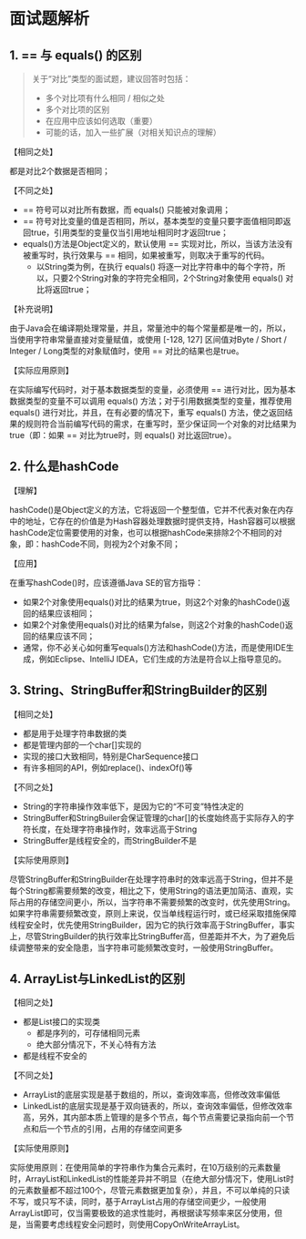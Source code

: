 # 面试题解析

## 1. == 与 equals() 的区别

> 关于“对比”类型的面试题，建议回答时包括：
>
> - 多个对比项有什么相同 / 相似之处
> - 多个对比项的区别
> - 在应用中应该如何选取（重要）
> - 可能的话，加入一些扩展（对相关知识点的理解）

【相同之处】

都是对比2个数据是否相同；

【不同之处】

- == 符号可以对比所有数据，而 equals() 只能被对象调用；
- == 符号对比变量的值是否相同，所以，基本类型的变量只要字面值相同即返回true，引用类型的变量仅当引用地址相同时才返回true；
- equals()方法是Object定义的，默认使用 == 实现对比，所以，当该方法没有被重写时，执行效果与 == 相同，如果被重写，则取决于重写的代码。
  - 以String类为例，在执行 equals() 将逐一对比字符串中的每个字符，所以，只要2个String对象的字符完全相同，2个String对象使用 equals() 对比将返回true；

【补充说明】

由于Java会在编译期处理常量，并且，常量池中的每个常量都是唯一的，所以，当使用字符串常量直接对变量赋值，或使用 [-128, 127] 区间值对Byte / Short / Integer / Long类型的对象赋值时，使用 == 对比的结果也是true。

【实际应用原则】

在实际编写代码时，对于基本数据类型的变量，必须使用 == 进行对比，因为基本数据类型的变量不可以调用 equals() 方法；对于引用数据类型的变量，推荐使用 equals() 进行对比，并且，在有必要的情况下，重写 equals() 方法，使之返回结果的规则符合当前编写代码的需求，在重写时，至少保证同一个对象的对比结果为true（即：如果 == 对比为true时，则 equals() 对比返回true）。

## 2. 什么是hashCode

【理解】

hashCode()是Object定义的方法，它将返回一个整型值，它并不代表对象在内存中的地址，它存在的价值是为Hash容器处理数据时提供支持，Hash容器可以根据hashCode定位需要使用的对象，也可以根据hashCode来排除2个不相同的对象，即：hashCode不同，则视为2个对象不同；

【应用】

在重写hashCode()时，应该遵循Java SE的官方指导：

- 如果2个对象使用equals()对比的结果为true，则这2个对象的hashCode()返回的结果应该相同；
- 如果2个对象使用equals()对比的结果为false，则这2个对象的hashCode()返回的结果应该不同；
- 通常，你不必关心如何重写equals()方法和hashCode()方法，而是使用IDE生成，例如Eclipse、IntelliJ IDEA，它们生成的方法是符合以上指导意见的。

## 3. String、StringBuffer和StringBuilder的区别

【相同之处】

- 都是用于处理字符串数据的类
- 都是管理内部的一个char[]实现的
- 实现的接口大致相同，特别是CharSequence接口
- 有许多相同的API，例如replace()、indexOf()等

【不同之处】

- String的字符串操作效率低下，是因为它的“不可变”特性决定的
- StringBuffer和StringBuiler会保证管理的char[]的长度始终高于实际存入的字符长度，在处理字符串操作时，效率远高于String
- StringBuffer是线程安全的，而StringBuilder不是

【实际使用原则】

尽管StringBuffer和StringBuilder在处理字符串时的效率远高于String，但并不是每个String都需要频繁的改变，相比之下，使用String的语法更加简洁、直观，实际占用的存储空间更小，所以，当字符串不需要频繁的改变时，优先使用String。如果字符串需要频繁改变，原则上来说，仅当单线程运行时，或已经采取措施保障线程安全时，优先使用StringBuilder，因为它的执行效率高于StringBuffer，事实上，尽管StringBuilder的执行效率比StringBuffer高，但差距并不大，为了避免后续调整带来的安全隐患，当字符串可能频繁改变时，一般使用StringBuffer。

## 4. ArrayList与LinkedList的区别

【相同之处】

- 都是List接口的实现类
  - 都是序列的，可存储相同元素
  - 绝大部分情况下，不关心特有方法
- 都是线程不安全的

【不同之处】

- ArrayList的底层实现是基于数组的，所以，查询效率高，但修改效率偏低
- LinkedList的底层实现是基于双向链表的，所以，查询效率偏低，但修改效率高，另外，其内部本质上管理的是多个节点，每个节点需要记录指向前一个节点和后一个节点的引用，占用的存储空间更多

【实际使用原则】

实际使用原则：在使用简单的字符串作为集合元素时，在10万级别的元素数量时，ArrayList和LinkedList的性能差异并不明显（在绝大部分情况下，使用List时的元素数量都不超过100个，尽管元素数据更加复杂），并且，不可以单纯的只读不写，或只写不读，同时，基于ArrayList占用的存储空间更少，一般使用ArrayList即可，仅当需要极致的追求性能时，再根据读写频率来区分使用，但是，当需要考虑线程安全问题时，则使用CopyOnWriteArrayList。
